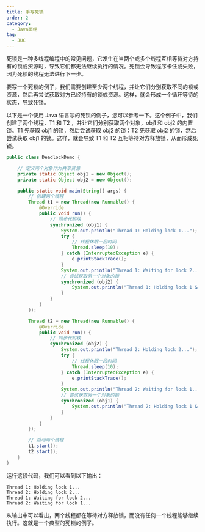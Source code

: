 ```yaml
---
title: 手写死锁
order: 2
category:
  - Java面经
tag:
  - JUC
---
```




死锁是一种多线程编程中的常见问题，它发生在当两个或多个线程互相等待对方持有的锁或资源时，导致它们都无法继续执行的情况。死锁会导致程序卡住或失败，因为死锁的线程无法进行下一步。

要写一个死锁的例子，我们需要创建至少两个线程，并让它们分别获取不同的锁或资源，然后再尝试获取对方已经持有的锁或资源。这样，就会形成一个循环等待的状态，导致死锁。

以下是一个使用 Java 语言写的死锁的例子，您可以参考一下。这个例子中，我们创建了两个线程，T1 和 T2 ，并让它们分别获取两个对象，obj1 和 obj2 的内置锁。T1 先获取 obj1 的锁，然后尝试获取 obj2 的锁；T2 先获取 obj2 的锁，然后尝试获取 obj1 的锁。这样，就会导致 T1 和 T2 互相等待对方释放锁，从而形成死锁。

```java
public class DeadlockDemo {

    // 定义两个对象作为共享资源
    private static Object obj1 = new Object();
    private static Object obj2 = new Object();

    public static void main(String[] args) {
        // 创建两个线程
        Thread t1 = new Thread(new Runnable() {
            @Override
            public void run() {
                // 同步代码块
                synchronized (obj1) {
                    System.out.println("Thread 1: Holding lock 1...");
                    try {
                        // 线程休眠一段时间
                        Thread.sleep(10);
                    } catch (InterruptedException e) {
                        e.printStackTrace();
                    }
                    System.out.println("Thread 1: Waiting for lock 2...");
                    // 尝试获取另一个对象的锁
                    synchronized (obj2) {
                        System.out.println("Thread 1: Holding lock 1 & 2...");
                    }
                }
            }
        });

        Thread t2 = new Thread(new Runnable() {
            @Override
            public void run() {
                // 同步代码块
                synchronized (obj2) {
                    System.out.println("Thread 2: Holding lock 2...");
                    try {
                        // 线程休眠一段时间
                        Thread.sleep(10);
                    } catch (InterruptedException e) {
                        e.printStackTrace();
                    }
                    System.out.println("Thread 2: Waiting for lock 1...");
                    // 尝试获取另一个对象的锁
                    synchronized (obj1) {
                        System.out.println("Thread 2: Holding lock 1 & 2...");
                    }
                }
            }
        });

        // 启动两个线程
        t1.start();
        t2.start();
    }
}
```

运行这段代码，我们可以看到以下输出：

```
Thread 1: Holding lock 1...
Thread 2: Holding lock 2...
Thread 1: Waiting for lock 2...
Thread 2: Waiting for lock 1...
```

从输出中可以看出，两个线程都在等待对方释放锁，而没有任何一个线程能够继续执行。这就是一个典型的死锁的例子。